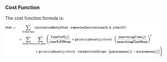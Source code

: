 ### Cost Function

The cost function formula is: 

![Cost function (as of 2019-04-15)](https://github.com/juanmanuelperez/dataanalysis/blob/master/costFunction/costFunction.jpeg)
